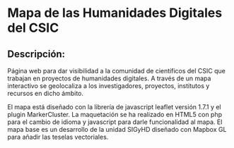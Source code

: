 # Mapa de las Humanidades Digitales del CSIC
## Descripción:
 Página web para dar visibilidad a la comunidad de científicos del CSIC que trabajan en proyectos de humanidades digitales. A través de un mapa interactivo se geolocaliza a los investigadores, proyectos, institutos y recursos en dicho ámbito.
 
 El mapa está diseñado con la librería de javascript leaflet versión 1.7.1 y el plugin MarkerCluster.
 La maquetación se ha realizado en HTML5 con php para el cambio de idioma y javascript para darle funcionalidad al mapa.
 El mapa base es un desarrollo de la unidad SIGyHD diseñado con Mapbox GL  para añadir las teselas vectoriales.
 

